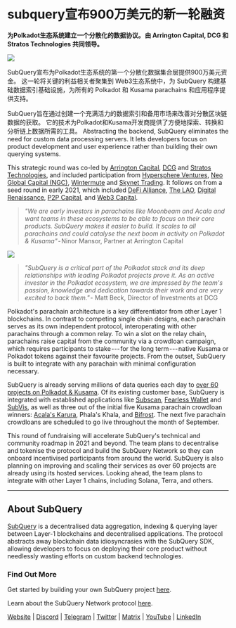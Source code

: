 # subquery宣布900万美元的新一轮融资

**为Polkadot生态系统建立一个分散化的数据协议。 由 Arrington Capital, DCG 和 Stratos Technologies 共同领导。**

![](https://cdn-images-1.medium.com/max/1600/0*PR4oqrB9Am03VseR)

SubQuery宣布为Polkadot生态系统的第一个分散化数据集合层提供900万美元资金。 这一轮将关键的利益相关者聚集到 Web3生态系统中，为 SubQuery 构建基础数据索引基础设施，为所有的 Polkadot 和 Kusama parachains 和应用程序提供支持。

SubQuery旨在通过创建一个充满活力的数据索引和备用市场来改善对分散区块链数据的获取。 它的技术为Polkadot和Kusama开发商提供了方便地探索、转换和分析链上数据所需的工具。 Abstracting the backend, SubQuery eliminates the need for custom data processing servers. It lets developers focus on product development and user experience rather than building their own querying systems.

This strategic round was co-led by [Arrington Capital](https://arringtonxrpcapital.com/), [DCG](https://dcg.co/) and [Stratos Technologies](https://www.stratoslp.com/), and included participation from [Hypersphere Ventures](https://hypersphere.ventures/), [Neo Global Capital (NGC)](http://ngc.fund/), [Wintermute](https://www.wintermute.com/) and [Skynet Trading](http://skynettrading.com/). It follows on from a seed round in early 2021, which included [DeFi Alliance](https://defialliance.co/), [The LAO](https://www.thelao.io/), [Digital Renaissance](https://drf.ee/), [P2P Capital](https://www.p2pcap.com/), and [Web3 Capital](https://web3.capital/).

> *"We are early investors in parachains like Moonbeam and Acala and want teams in these ecosystems to be able to focus on their core products. SubQuery makes it easier to build. It scales to all parachains and could catalyse the next boom in activity on Polkadot & Kusama"* - Ninor Mansor, Partner at Arrington Capital

![](https://cdn-images-1.medium.com/max/1600/1*j4VHuY_BgjkYv_bQ6_DmcQ.gif)

> *"SubQuery is a critical part of the Polkadot stack and its deep relationships with leading Polkadot projects prove it. As an active investor in the Polkadot ecosystem, we are impressed by the team's passion, knowledge and dedication towards their work and are very excited to back them."* - Matt Beck, Director of Investments at DCG

Polkadot's parachain architecture is a key differentiator from other Layer 1 blockchains. In contrast to competing single chain designs, each parachain serves as its own independent protocol, interoperating with other parachains through a common relay. To win a slot on the relay chain, parachains raise capital from the community via a crowdloan campaign, which requires participants to stake --- for the long term --- native Kusama or Polkadot tokens against their favourite projects. From the outset, SubQuery is built to integrate with any parachain with minimal configuration necessary.

SubQuery is already serving millions of data queries each day to [over 60 projects on Polkadot & Kusama](https://explorer.subquery.network/). Of its existing customer base, SubQuery is integrated with established applications like [Subscan](https://subquery.medium.com/subscans-multi-signature-tool-powered-by-subquery-926da3e4fc25), [Fearless Wallet](https://explorer.subquery.network/subquery/ef1rspb/fearless-wallet) and [SubVis](https://subquery.medium.com/explore-kusama-auctions-with-subvis-io-and-subquery-522351538d17), as well as three out of the initial five Kusama parachain crowdloan winners: [Acala's Karura](https://subquery.medium.com/karura-integrates-with-subquery-to-aggregate-and-serve-defi-data-to-kusama-builders-d34f0e722311), Phala's Khala, and [Bifrost](https://subquery.medium.com/bifrost-chooses-subquery-to-provide-the-data-for-their-new-dapp-c8005ee54f38). The next five parachain crowdloans are scheduled to go live throughout the month of September.

This round of fundraising will accelerate SubQuery's technical and community roadmap in 2021 and beyond. The team plans to decentralise and tokenise the protocol and build the SubQuery Network so they can onboard incentivised participants from around the world. SubQuery is also planning on improving and scaling their services as over 60 projects are already using its hosted services. Looking ahead, the team plans to integrate with other Layer 1 chains, including Solana, Terra, and others.

* * * * *

## About SubQuery

[SubQuery](https://subquery.network) is a decentralised data aggregation, indexing & querying layer between Layer-1 blockchains and decentralised applications. The protocol abstracts away blockchain data idiosyncrasies with the SubQuery SDK, allowing developers to focus on deploying their core product without needlessly wasting efforts on custom backend technologies.

### Find Out More

Get started by building your own SubQuery project [here](https://doc.subquery.network/).

Learn about the SubQuery Network protocol [here](https://static.subquery.network/whitepaper.pdf).

[Website](https://subquery.network/) | [Discord](https://discord.com/invite/78zg8aBSMG) | [Telegram](https://t.me/subquerynetwork) | [Twitter](https://twitter.com/subquerynetwork) | [Matrix](https://matrix.to/#/#subquery:matrix.org) | [YouTube](https://www.youtube.com/channel/UCi1a6NUUjegcLHDFLr7CqLw) | [LinkedIn](https://www.linkedin.com/company/subquery)